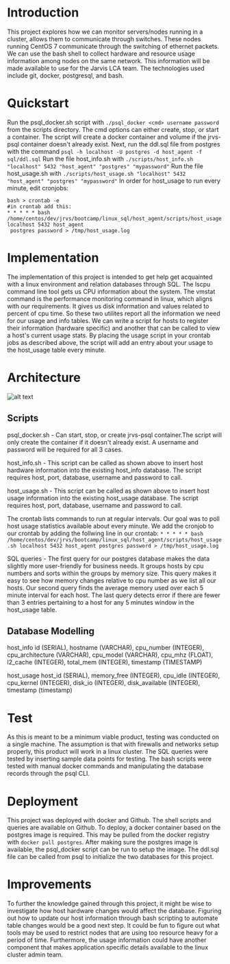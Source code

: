 # Introduction
This project explores how we can monitor servers/nodes running in a cluster, allows them to communicate through switches.
These nodes running CentOS 7 communicate through the switching of ethernet packets. We can use the bash shell
to collect hardware and resource usage information among nodes on the same network. This information will be made available
to use for the Jarvis LCA team. The technologies used include git, docker, postgresql, and bash.

# Quickstart
Run the psql_docker.sh script with `./psql_docker <cmd> username password` from the scripts directory. The cmd options 
can either create, stop, or start a container. The script will create a docker container and volume if the jrvs-psql container 
doesn't already exist. Next, run the ddl.sql file from postgres with the command `psql -h localhost -U postgres -d host_agent -f sql/ddl.sql`
Run the file host_info.sh with `./scripts/host_info.sh "localhost" 5432 "host_agent" "postgres" "mypassword"`
Run the file host_usage.sh with `./scripts/host_usage.sh "localhost" 5432 "host_agent" "postgres" "mypassword"`
In order for host_usage to run every minute, edit cronjobs: 
```
bash > crontab -e
#in crontab add this:
* * * * * bash /home/centos/dev/jrvs/bootcamp/linux_sql/host_agent/scripts/host_usage.sh localhost 5432 host_agent
 postgres password > /tmp/host_usage.log
```
# Implementation 
The implementation of this project is intended to get help get acquainted with a linux environment and relation databases
through SQL. The lscpu command line tool gets us CPU information about the system. The vmstat command
is the performance monitoring command in linux, which aligns with our requirements. It gives us disk information and values
related to percent of cpu time. So these two utilites report all the information we need for our
usage and info tables. We can write a script for hosts to register their information (hardware specific) and another
that can be called to view a host's current usage stats. By placing the usage script in your crontab jobs as described
above, the script will add an entry about your usage to the host_usage table every minute.

# Architecture
![alt text](https://github.com/jarviscanada/jarvis_data_eng_SiddarthKrishnan/blob/develop/linux_sql/assets/architecture_mock "Logo Title Text 1")

## Scripts
psql_docker.sh - Can start, stop, or create jrvs-psql container.The script will only create the container if it doesn't 
already exist. A username and password will be required for all 3 cases. 

host_info.sh - This script can be called as shown above to insert host hardware information into the
existing host_info database. The script requires host, port, database, username and password to call.

host_usage.sh - This script can be called as shown above to insert host usage information into the
existing host_usage database. The script requires host, port, database, username and password to call.

The crontab lists commands to run at regular intervals. Our goal was to poll host usage statistics
available about every minute. We add the cronjob to our crontab by adding the follwing line in our crontab:
`* * * * * bash /home/centos/dev/jrvs/bootcamp/linux_sql/host_agent/scripts/host_usage.sh localhost 5432 host_agent
postgres password > /tmp/host_usage.log`

SQL queries - The first query for our postgres database makes the data slightly more user-friendly for business needs. 
It groups hosts by cpu numbers and sorts within the groups by memory size. This query makes it easy to see how memory changes
relative to cpu number as we list all our hosts. Our second query finds the average memory used over each 5 minute interval 
for each host. The last query detects error if there are fewer than 3 entries pertaining to a host for any 5 minutes window 
in the host_usage table. 

## Database Modelling
host_info
    id (SERIAL), hostname (VARCHAR), cpu_number (INTEGER), cpu_architecture (VARCHAR), cpu_model (VARCHAR), 
    cpu_mhz (FLOAT), l2_cache (INTEGER), total_mem (INTEGER), timestamp (TIMESTAMP)

host_usage
    host_id (SERIAL), memory_free (INTEGER), cpu_idle (INTEGER), cpu_kernel (INTEGER), disk_io (INTEGER),
    disk_available (INTEGER), timestamp (timestamp)
# Test
As this is meant to be a minimum viable product, testing was conducted on a single machine. The assumption is
that with firewalls and networks setup properly, this product will work in a linux cluster. The SQL queries were 
tested by inserting sample data points for testing. The bash scripts were tested with manual docker
commands and manipulating the database records through the psql CLI. 

# Deployment
This project was deployed with docker and Github. The shell scripts and queries are available on
Github. To deploy, a docker container based on the postgres image is required. This may be pulled from 
the docker registry with `docker pull postgres`. After making sure the postgres image is available,
the psql_docker script can be run to setup the image. The ddl.sql file can be called from psql to initialize 
the two databases for this project.

# Improvements 
To further the knowledge gained through this project, it might be wise to investigate how host hardware
changes would affect the database. Figuring out how to update our host information through bash scripting to 
automate table changes would be a good next step. It could be fun to figure out what tools may 
be used to restrict nodes that are using too resource heavy for a period of time. Furthermore, the usage information
could have another component that makes application specific details available to the linux cluster admin team.

